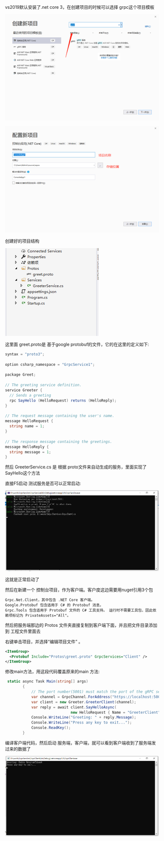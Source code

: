 vs2019默认安装了.net core 3，在创建项目的时候可以选择 grpc这个项目模板

![](img/1.png)

![](img/2.png)



创建好的项目结构

![](img/3.png)

这里面 greet.proto是 基于google protobuf的文件，它的在这里的定义如下:

```c#
syntax = "proto3";

option csharp_namespace = "GrpcService1";

package Greet;

// The greeting service definition.
service Greeter {
  // Sends a greeting
  rpc SayHello (HelloRequest) returns (HelloReply);
}

// The request message containing the user's name.
message HelloRequest {
  string name = 1;
}

// The response message containing the greetings.
message HelloReply {
  string message = 1;
}

```



然后 GreeterService.cs 是 根据 proto文件来自动生成的服务，里面实现了SayHello这个方法

直接F5启动 测试服务是否可以正常启动:

![](img/4.png)

这就是正常启动了





然后在新建一个 控制台项目，作为客户端。客户度这边需要用nuget引用3个包

```
Grpc.Net.Client，其中包含 .NET Core 客户端。
Google.Protobuf 包含适用于 C# 的 Protobuf 消息。
Grpc.Tools 包含适用于 Protobuf 文件的 C# 工具支持。 运行时不需要工具包，因此依赖项标记为 PrivateAssets="All"。

```

然后把服务端那边的 Protos 文件夹直接复制到客户端下面，并且把文件目录添加到 工程文件里面去

 右键单击项目，并选择“编辑项目文件” 。 

```xml
<ItemGroup>
  <Protobuf Include="Protos\greet.proto" GrpcServices="Client" />
</ItemGroup>
```



修改main方法，用这段代码覆盖原来的main 方法:

```c#
 static async Task Main(string[] args)
        {
            // The port number(5001) must match the port of the gRPC server.
            var channel = GrpcChannel.ForAddress("https://localhost:5001");
            var client = new Greeter.GreeterClient(channel);
            var reply = await client.SayHelloAsync(
                              new HelloRequest { Name = "GreeterClient" });
            Console.WriteLine("Greeting: " + reply.Message);
            Console.WriteLine("Press any key to exit...");
            Console.ReadKey();
        }

```





编译客户端代码，然后启动 服务端，客户端，就可以看到客户端收到了服务端发过来的数据了

![](img/5.png)

